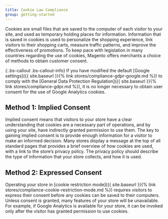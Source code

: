 ```yaml
---
title: Cookie Law Compliance
group: getting-started
---
```


Cookies are small files that are saved to the computer of each visitor to your site, and used as temporary holding places for information. Information that is saved in cookies is used to personalize the shopping experience, link visitors to their shopping carts, measure traffic patterns, and improve the effectiveness of promotions. To keep pace with legislation in many countries regarding the use of cookies, Magento offers merchants a choice of methods to obtain customer consent.

{:.bs-callout .bs-callout-info}
If you have modified the default [Google settings]({{ site.baseurl }}{% link stores/compliance-gdpr-google.md %}) to comply with the [General Data Protection Regulation]({{ site.baseurl }}{% link stores/compliance-gdpr.md %}), it is no longer necessary to obtain user consent for the use of Google Analytics cookies.

## Method 1: Implied Consent

Implied consent means that visitors to your store have a clear understanding that cookies are a necessary part of operations, and by using your site, have indirectly granted permission to use them. The key to gaining implied consent is to provide enough information for a visitor to make an informed decision. Many stores display a message at the top of all standard pages that provides a brief overview of how cookies are used, with a link to the store’s privacy policy. The privacy policy should describe the type of information that your store collects, and how it is used.

## Method 2: Expressed Consent

Operating your store in [cookie restriction mode]({{ site.baseurl }}{% link stores/compliance-cookie-restriction-mode.md %}) requires visitors to express their consent before any cookies can be saved to their computers. Unless consent is granted, many features of your store will be unavailable. For example, if Google Analytics is available for your store, it can be invoked only after the visitor has granted permission to use cookies.